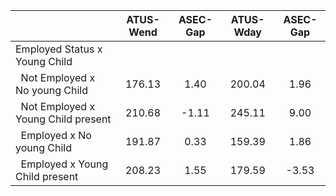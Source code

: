 
|                      |    ATUS-Wend |     ASEC-Gap |    ATUS-Wday |     ASEC-Gap |
| -------------------- | :----------: | :----------: | :----------: | :----------: |
| Employed Status x Young Child |              |              |              |              |
| &nbsp;&nbsp;Not Employed x No young Child |       176.13 |         1.40 |       200.04 |         1.96 |
| &nbsp;&nbsp;Not Employed x Young Child present |       210.68 |        -1.11 |       245.11 |         9.00 |
| &nbsp;&nbsp;Employed x No young Child |       191.87 |         0.33 |       159.39 |         1.86 |
| &nbsp;&nbsp;Employed x Young Child present |       208.23 |         1.55 |       179.59 |        -3.53 |

